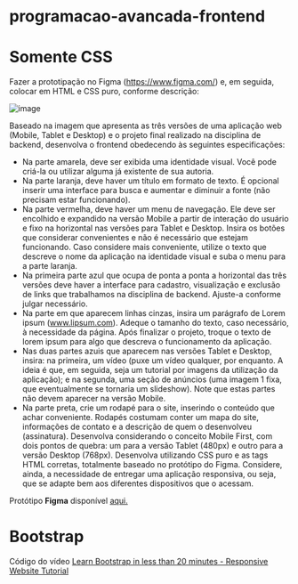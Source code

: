 # programacao-avancada-frontend

# Somente CSS

Fazer a prototipação no Figma (https://www.figma.com/) e, em seguida, colocar em HTML e
CSS puro, conforme descrição:

![image](https://user-images.githubusercontent.com/16800874/179077788-a07c308b-8679-4c61-99f8-36cb8126b775.png)

Baseado na imagem que apresenta as três versões de uma aplicação web (Mobile, Tablet e
Desktop) e o projeto final realizado na disciplina de backend, desenvolva o frontend
obedecendo às seguintes especificações:
- Na parte amarela, deve ser exibida uma identidade visual. Você pode criá-la ou utilizar
alguma já existente de sua autoria.
- Na parte laranja, deve haver um título em formato de texto. É opcional inserir uma
interface para busca e aumentar e diminuir a fonte (não precisam estar funcionando).
- Na parte vermelha, deve haver um menu de navegação. Ele deve ser encolhido e
expandido na versão Mobile a partir de interação do usuário e fixo na horizontal nas versões
para Tablet e Desktop. Insira os botões que considerar convenientes e não é necessário que
estejam funcionando. Caso considere mais conveniente, utilize o texto que descreve o
nome da aplicação na identidade visual e suba o menu para a parte laranja.
- Na primeira parte azul que ocupa de ponta a ponta a horizontal das três versões deve
haver a interface para cadastro, visualização e exclusão de links que trabalhamos na
disciplina de backend. Ajuste-a conforme julgar necessário.
- Na parte em que aparecem linhas cinzas, insira um parágrafo de Lorem ipsum
(www.lipsum.com). Adeque o tamanho do texto, caso necessário, à necessidade da página.
Após finalizar o projeto, troque o texto de lorem ipsum para algo que descreva o
funcionamento da aplicação.
- Nas duas partes azuis que aparecem nas versões Tablet e Desktop, insira: na primeira, um
vídeo (puxe um vídeo qualquer, por enquanto. A ideia é que, em seguida, seja um tutorial
por imagens da utilização da aplicação); e na segunda, uma seção de anúncios (uma imagem
1
fixa, que eventualmente se tornaria um slideshow). Note que estas partes não devem
aparecer na versão Mobile.
- Na parte preta, crie um rodapé para o site, inserindo o conteúdo que achar conveniente.
Rodapés costumam conter um mapa do site, informações de contato e a descrição de quem
o desenvolveu (assinatura).
Desenvolva considerando o conceito Mobile First, com dois pontos de quebra: um para a
versão Tablet (480px) e outro para a versão Desktop (768px).
Desenvolva utilizando CSS puro e as tags HTML corretas, totalmente baseado no protótipo
do Figma. Considere, ainda, a necessidade de entregar uma aplicação responsiva, ou seja,
que se adapte bem aos diferentes dispositivos que o acessam.

Protótipo **Figma** disponível [aqui.](https://www.figma.com/file/GxpC34ymvnwhU1EtSj96F7/Favs?node-id=0%3A1)

# Bootstrap

Código do vídeo [Learn Bootstrap in less than 20 minutes - Responsive Website Tutorial](https://youtu.be/eow125xV5-c)

